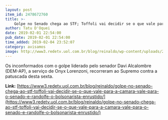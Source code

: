 ```yaml
---
layout: post
item_id: 2478672760
title: >-
    Golpe no Senado chega ao STF; Toffoli vai decidir se o que vale para a Câmara vale para o Senado. E Randolfe, o bolsonarista enrustido
author: Tatu D'Oquei
date: 2019-02-01 22:54:00
pub_date: 2019-02-01 22:54:00
time_added: 2019-02-04 23:52:07
category: avisamos
image: http://www3.redetv.uol.com.br/blog/reinaldo/wp-content/uploads/2018/09/dias-toffoli-faz-um-bom-discurso-ao-tomar-posse-como-presidente-do-stf-que-seja-um-alento-depois-da-passagem-do-furacao-carmen.jpg
---
```


Os inconformados com o golpe liderado pelo senador Davi Alcalombre (DEM-AP), a serviço de Onyx Lorenzoni, recorreram ao Supremo contra a patuscada desta sexta.

**Link:** [https://www3.redetv.uol.com.br/blog/reinaldo/golpe-no-senado-chega-ao-stf-toffoli-vai-decidir-se-o-que-vale-para-a-camara-vale-para-o-senado-e-randolfe-o-bolsonarista-enrustido/](https://www3.redetv.uol.com.br/blog/reinaldo/golpe-no-senado-chega-ao-stf-toffoli-vai-decidir-se-o-que-vale-para-a-camara-vale-para-o-senado-e-randolfe-o-bolsonarista-enrustido/)

